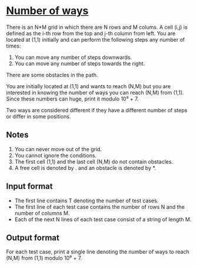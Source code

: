 # [Number of ways][link]

There is an N\*M grid in which there are N rows and M colums. A cell (i,j) is defined as the i-th row from the top and j-th column from left. You are located at (1,1) initially and can perform the following steps any number of times:

1. You can move any number of steps downwards.
2. You can move any number of steps towards the right.

There are some obstacles in the path.

You are initially located at (1,1) and wants to reach (N,M) but you are interested in knowing the number of ways you can reach (N,M) from (1,1). Since these numbers can huge, print it modulo 10⁹ + 7.

Two ways are considered different if they have a different number of steps or differ in some positions.

## Notes

1. You can never move out of the grid.
2. You cannot ignore the conditions.
3. The first cell (1,1) and the last cell (N,M) do not contain obstacles.
4. A free cell is denoted by . and an obstacle is denoted by \*.

## Input format

- The first line contains T denoting the number of test cases.
- The first line of each test case contains the number of rows N and the number of columns M.
- Each of the next N lines of each test case consist of a string of length M.

## Output format

For each test case, print a single line denoting the number of ways to reach (N,M) from (1,1) modulo 10⁹ + 7.

[link]: https://www.hackerearth.com/practice/algorithms/dynamic-programming/2-dimensional/practice-problems/algorithm/rook-path-142e55ee/
